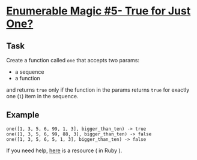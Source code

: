 # [Enumerable Magic #5- True for Just One?](https://www.codewars.com/kata/54599705cbae2aa60b0011a4)
## Task

Create a function called `one` that accepts two params:

* a sequence 
* a function

and returns `true` only if the function in the params returns `true` for exactly one (`1`) item in the sequence. 

## Example

```
one([1, 3, 5, 6, 99, 1, 3], bigger_than_ten) -> true
one([1, 3, 5, 6, 99, 88, 3], bigger_than_ten) -> false
one([1, 3, 5, 6, 5, 1, 3], bigger_than_ten) -> false
```

If you need help, [here](http://www.rubycuts.com/enum-one) is a resource ( in Ruby ).
